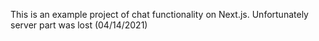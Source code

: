This is an example project of chat functionality on Next.js. Unfortunately server part was lost (04/14/2021)
